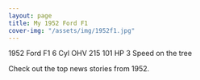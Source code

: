 ```yaml
---
layout: page
title: My 1952 Ford F1
cover-img: "/assets/img/1952f1.jpg"
---
```



1952 Ford F1
6 Cyl OHV 215
101 HP
3 Speed on the tree

Check out the top news stories from 1952.

<!--stackedit_data:
eyJoaXN0b3J5IjpbMTU1MzQ1ODQ0NCwtMTg0NzQzNDA0NywtMT
IzMzE5MjY1NywxMzI1NDAzMTA3LDE3NDg3NDY5OTJdfQ==
-->
